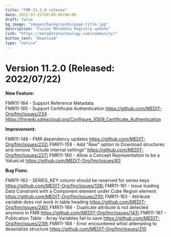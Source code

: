 ```yaml
---
title: "FMR 11.2.0 release"
date: 2022-07-22T00:00:00+00:00
draft: false
bg_image: "images/backgrounds/page-title.jpg"
description: "Fusion Metadata Registry update"
link: "https://metadatatechnology.com/community/"
button_text: "Download"
type: "notice"
---
```


# Version 11.2.0 (Released: 2022/07/22)
**New Feature:**

FMR11-164 - Support Reference Metadata\
FMR11-165 - Support Certificate Authentication https://github.com/MEDIT-Org/fmr/issues/234 https://fmrwiki.sdmxcloud.org/Configure_X509_Certificate_Authentication

**Improvement:**

FMR11-146 - FMR dependency updates https://github.com/MEDIT-Org/fmr/issues/232\
FMR11-159 - Add "Raw" option to Download structures and remove "Include internal settings" https://github.com/MEDIT-Org/fmr/issues/227\
FMR11-160 - Allow a Concept Representation to be a ValueList https://github.com/MEDIT-Org/fmr/issues/83

**Bug Fixes:**

FMR11-162 - SERIES_KEY column should be reserved for series keys https://github.com/MEDIT-Org/fmr/issues/128\
FMR11-161 - Issue loading Data Constraint with a Component element under Cube Region element https://github.com/MEDIT-Org/fmr/issues/210\
FMR11-163 - Attribute variable does not work in table heading https://github.com/MEDIT-Org/fmr/issues/240\
FMR11-166 - Duplicate attribute is not detected anymore in FMR https://github.com/MEDIT-Org/fmr/issues/143\
FMR11-167 - Publication Table - Array Variables fail to save https://github.com/MEDIT-Org/fmr/issues/239\
FMR11-168 - Error encountered whist attempting to deserialize structure https://github.com/MEDIT-Org/fmr/issues/210


